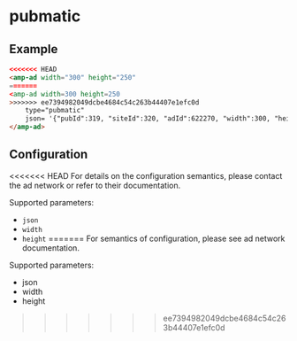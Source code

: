 <!---
Copyright 2016 The AMP HTML Authors. All Rights Reserved.

Licensed under the Apache License, Version 2.0 (the "License");
you may not use this file except in compliance with the License.
You may obtain a copy of the License at

  http://www.apache.org/licenses/LICENSE-2.0

Unless required by applicable law or agreed to in writing, software
distributed under the License is distributed on an "AS-IS" BASIS,
WITHOUT WARRANTIES OR CONDITIONS OF ANY KIND, either express or implied.
See the License for the specific language governing permissions and
limitations under the License.
-->

# pubmatic

## Example

```html
<<<<<<< HEAD
<amp-ad width="300" height="250"
=======
<amp-ad width=300 height=250
>>>>>>> ee7394982049dcbe4684c54c263b44407e1efc0d
	type="pubmatic"
	json= '{"pubId":319, "siteId":320, "adId":622270, "width":300, "height":250}'>
</amp-ad>
```

## Configuration

<<<<<<< HEAD
For details on the configuration semantics, please contact the ad network or refer to their documentation. 

Supported parameters:

- `json`
- `width`
- `height`
=======
For semantics of configuration, please see ad network documentation.

Supported parameters:

- json
- width
- height
>>>>>>> ee7394982049dcbe4684c54c263b44407e1efc0d
